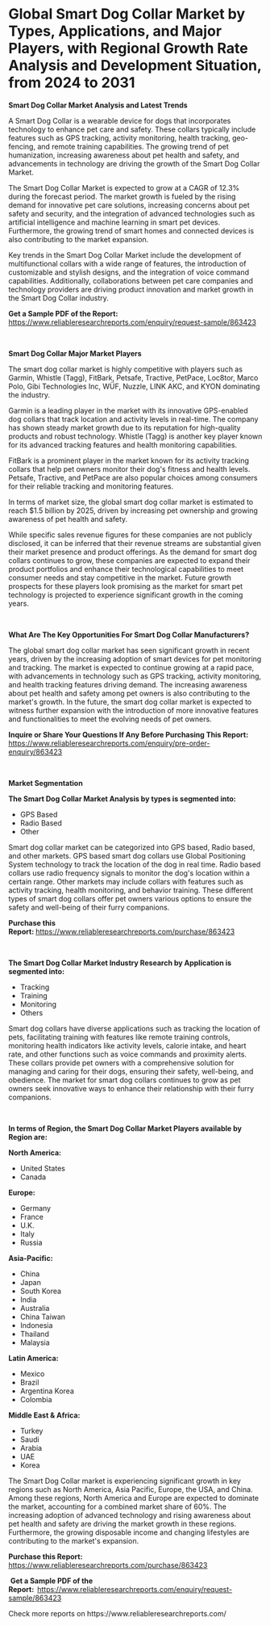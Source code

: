<p><h1>Global Smart Dog Collar Market by Types, Applications, and Major Players, with Regional Growth Rate Analysis and Development Situation, from 2024 to 2031</h1></p><p><strong>Smart Dog Collar Market Analysis and Latest Trends</strong></p>
<p><p>A Smart Dog Collar is a wearable device for dogs that incorporates technology to enhance pet care and safety. These collars typically include features such as GPS tracking, activity monitoring, health tracking, geo-fencing, and remote training capabilities. The growing trend of pet humanization, increasing awareness about pet health and safety, and advancements in technology are driving the growth of the Smart Dog Collar Market.</p><p>The Smart Dog Collar Market is expected to grow at a CAGR of 12.3% during the forecast period. The market growth is fueled by the rising demand for innovative pet care solutions, increasing concerns about pet safety and security, and the integration of advanced technologies such as artificial intelligence and machine learning in smart pet devices. Furthermore, the growing trend of smart homes and connected devices is also contributing to the market expansion.</p><p>Key trends in the Smart Dog Collar Market include the development of multifunctional collars with a wide range of features, the introduction of customizable and stylish designs, and the integration of voice command capabilities. Additionally, collaborations between pet care companies and technology providers are driving product innovation and market growth in the Smart Dog Collar industry.</p></p>
<p><strong>Get a Sample PDF of the Report:&nbsp;</strong> <a href="https://www.reliableresearchreports.com/enquiry/request-sample/863423">https://www.reliableresearchreports.com/enquiry/request-sample/863423</a></p>
<p>&nbsp;</p>
<p><strong>Smart Dog Collar Major Market Players</strong></p>
<p><p>The smart dog collar market is highly competitive with players such as Garmin, Whistle (Tagg), FitBark, Petsafe, Tractive, PetPace, Loc8tor, Marco Polo, Gibi Technologies Inc, WÜF, Nuzzle, LINK AKC, and KYON dominating the industry. </p><p>Garmin is a leading player in the market with its innovative GPS-enabled dog collars that track location and activity levels in real-time. The company has shown steady market growth due to its reputation for high-quality products and robust technology. Whistle (Tagg) is another key player known for its advanced tracking features and health monitoring capabilities. </p><p>FitBark is a prominent player in the market known for its activity tracking collars that help pet owners monitor their dog's fitness and health levels. Petsafe, Tractive, and PetPace are also popular choices among consumers for their reliable tracking and monitoring features. </p><p>In terms of market size, the global smart dog collar market is estimated to reach $1.5 billion by 2025, driven by increasing pet ownership and growing awareness of pet health and safety. </p><p>While specific sales revenue figures for these companies are not publicly disclosed, it can be inferred that their revenue streams are substantial given their market presence and product offerings. As the demand for smart dog collars continues to grow, these companies are expected to expand their product portfolios and enhance their technological capabilities to meet consumer needs and stay competitive in the market. Future growth prospects for these players look promising as the market for smart pet technology is projected to experience significant growth in the coming years.</p></p>
<p>&nbsp;</p>
<p><strong>What Are The Key Opportunities For Smart Dog Collar Manufacturers?</strong></p>
<p><p>The global smart dog collar market has seen significant growth in recent years, driven by the increasing adoption of smart devices for pet monitoring and tracking. The market is expected to continue growing at a rapid pace, with advancements in technology such as GPS tracking, activity monitoring, and health tracking features driving demand. The increasing awareness about pet health and safety among pet owners is also contributing to the market's growth. In the future, the smart dog collar market is expected to witness further expansion with the introduction of more innovative features and functionalities to meet the evolving needs of pet owners.</p></p>
<p><strong>Inquire or Share Your Questions If Any Before Purchasing This Report:</strong> <a href="https://www.reliableresearchreports.com/enquiry/pre-order-enquiry/863423">https://www.reliableresearchreports.com/enquiry/pre-order-enquiry/863423</a></p>
<p>&nbsp;</p>
<p><strong>Market Segmentation</strong></p>
<p><strong>The Smart Dog Collar Market Analysis by types is segmented into:</strong></p>
<p><ul><li>GPS Based</li><li>Radio Based</li><li>Other</li></ul></p>
<p><p>Smart dog collar market can be categorized into GPS based, Radio based, and other markets. GPS based smart dog collars use Global Positioning System technology to track the location of the dog in real time. Radio based collars use radio frequency signals to monitor the dog's location within a certain range. Other markets may include collars with features such as activity tracking, health monitoring, and behavior training. These different types of smart dog collars offer pet owners various options to ensure the safety and well-being of their furry companions.</p></p>
<p><strong>Purchase this Report:&nbsp;</strong><a href="https://www.reliableresearchreports.com/purchase/863423">https://www.reliableresearchreports.com/purchase/863423</a></p>
<p>&nbsp;</p>
<p><strong>The Smart Dog Collar Market Industry Research by Application is segmented into:</strong></p>
<p><ul><li>Tracking</li><li>Training</li><li>Monitoring</li><li>Others</li></ul></p>
<p><p>Smart dog collars have diverse applications such as tracking the location of pets, facilitating training with features like remote training controls, monitoring health indicators like activity levels, calorie intake, and heart rate, and other functions such as voice commands and proximity alerts. These collars provide pet owners with a comprehensive solution for managing and caring for their dogs, ensuring their safety, well-being, and obedience. The market for smart dog collars continues to grow as pet owners seek innovative ways to enhance their relationship with their furry companions.</p></p>
<p>&nbsp;</p>
<p><strong>In terms of Region, the Smart Dog Collar Market Players available by Region are:</strong></p>
<p>
    <p> <strong> North America: </strong>
        <ul>
            <li>United States</li>
            <li>Canada</li>
        </ul>
        </p> 
    <p> <strong> Europe: </strong>
        <ul>
            <li>Germany</li>
            <li>France</li>
            <li>U.K.</li>
            <li>Italy</li>
            <li>Russia</li>
        </ul>
        </p> 
    <p> <strong> Asia-Pacific: </strong>
        <ul>
            <li>China</li>
            <li>Japan</li>
            <li>South Korea</li>
            <li>India</li>
            <li>Australia</li>
            <li>China Taiwan</li>
            <li>Indonesia</li>
            <li>Thailand</li>
            <li>Malaysia</li>
        </ul>
        </p> 
    <p> <strong> Latin America: </strong>
        <ul>
            <li>Mexico</li>
            <li>Brazil</li>
            <li>Argentina Korea</li>
            <li>Colombia</li>
        </ul>
        </p> 
    <p> <strong> Middle East & Africa: </strong>
        <ul>
            <li>Turkey</li>
            <li>Saudi</li>
            <li>Arabia</li>
            <li>UAE</li>
            <li>Korea</li>
        </ul>
    </p>
    </p>
<p><p>The Smart Dog Collar market is experiencing significant growth in key regions such as North America, Asia Pacific, Europe, the USA, and China. Among these regions, North America and Europe are expected to dominate the market, accounting for a combined market share of 60%. The increasing adoption of advanced technology and rising awareness about pet health and safety are driving the market growth in these regions. Furthermore, the growing disposable income and changing lifestyles are contributing to the market's expansion.</p></p>
<p><strong>Purchase this Report: </strong><a href="https://www.reliableresearchreports.com/purchase/863423">https://www.reliableresearchreports.com/purchase/863423</a></p>
<p>&nbsp;<strong>Get a Sample PDF of the Report:&nbsp;&nbsp;</strong><a href="https://www.reliableresearchreports.com/enquiry/request-sample/863423">https://www.reliableresearchreports.com/enquiry/request-sample/863423</a></p>
<p><strong></strong></p>
<p>Check more reports on https://www.reliableresearchreports.com/</p>